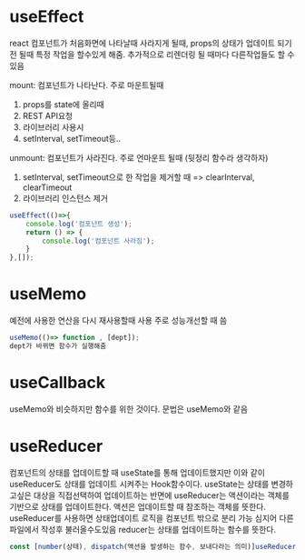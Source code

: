 # useEffect
react 컴포넌트가 처음화면에 나타날때 사라지게 될때, props의 상태가 업데이트 되기전 될때 특정 작업을 할수있게 해줌. 추가적으로 리렌더링 될 때마다 다른작업들도 할 수있음 

mount: 컴포넌트가 나타난다. 
주로 마운트될때
1. props를 state에 올리때
2. REST API요청
3. 라이브러리 사용시
4. setInterval, setTimeout등..

unmount: 컴포넌트가 사라진다.
주로 언마운트 될때 (뒷정리 함수라 생각하자)
1. setInterval, setTimeout으로 한 작업을 제거할 때 => clearInterval, clearTimeout
2. 라이브러리 인스턴스 제거
```javascript
useEffect(()=>{
    console.log('컴포넌트 생성');
    return () => {
        console.log('컴포넌트 사라짐');
    }
},[]);
```

# useMemo
예전에 사용한 연산을 다시 재사용할때 사용 주로 성능개선할 때 씀
```javascript
useMemo(()=> function , [dept]);
dept가 바뀌면 함수가 실행해줌
```

# useCallback
useMemo와 비슷하지만 함수를 위한 것이다. 문법은 useMemo와 같음

# useReducer
컴포넌트의 상태를 업데이트할 때 useState를 통해 업데이트했지만 이와 같이 useReducer도 상태를 업데이트 시켜주는 Hook함수이다.
useState는 상태를 변경하고싶은 대상을 직접선택하여 업데이트하는 반면에 useReducer는 액션이라는 객체를 기반으로 상태를 업데이트한다. 액션은 업데이트할 때 참조하는 객체를 뜻한다. 
useReducer를 사용하면 상태업데이트 로직을 컴포넌트 밖으로 분리 가능 심지어 다른파일에서 작성후 불러올수도있음
reducer는 상태를 업데이트하는 함수를 뜻한다. 
```javascript
const [number(상태), dispatch(액션을 발생하는 함수, 보내다라는 의미)]useReducer(reducer(함수), 0(객체,문자, 배열등 될수있음));
``` 
